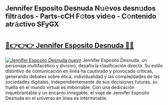 ## Jennifer Esposito Desnuda N𝚞𝚎vos desn𝚞dos filtr𝚊dos - Parts-cCH F𝚘tos vid𝚎o - C𝚘ntenido atr𝚊ctivo SFyGX

# <h2><a href="http://mb9plf.tromn.icu/?c=Jennifer+Esposito+Desnuda">🔗👉👉👉 Jennifer Esposito Desnuda 🔗🔗</a></h2>

[![Jennifer Esposito Desnuda nuevo](https://i.imgur.com/pEAQMta.gif)](http://mb9plf.tromn.icu/?c=Jennifer+Esposito+Desnuda)
Jennifer Esposito Desnuda, un personaje multifacético y divisivo, desafía la clasificación directa. Su estilo distintivo de comunicación en línea ha cautivado y provocado críticas, generando debates sobre ética, individualidad y las complejidades de las sociedades digitales. Independientemente de sus decisiones futuras, su huella en el mundo virtual es imborrable. Con una dedicación inquebrantable y un encanto innegable, el viaje de Jennifer Esposito Desnuda en el universo en línea es interminable.
